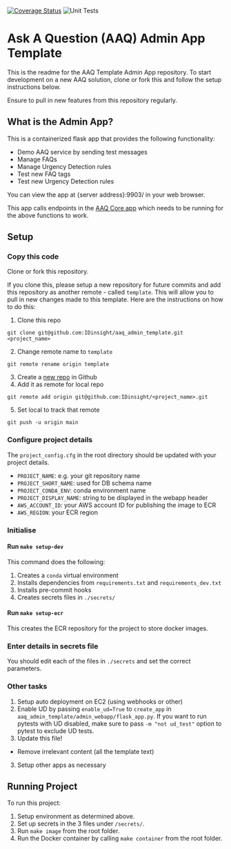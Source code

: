 [![Coverage Status](https://coveralls.io/repos/github/IDinsight/aaq_admin_app/badge.svg?t=VLz2WX)](https://coveralls.io/github/IDinsight/aaq_admin_app)
![Unit Tests](https://github.com/IDinsight/aaq_admin_app/actions/workflows/unittest.yml/badge.svg)

# Ask A Question (AAQ) Admin App Template

This is the readme for the AAQ Template Admin App repository. To start development on a new AAQ solution, clone or fork this and follow the setup instructions below.

Ensure to pull in new features from this repository regularly.

## What is the Admin App?

This is a containerized flask app that provides the following functionality:

-   Demo AAQ service by sending test messages
-   Manage FAQs
-   Manage Urgency Detection rules
-   Test new FAQ tags
-   Test new Urgency Detection rules

You can view the app at {server address}:9903/ in your web browser.

This app calls endpoints in the [AAQ Core app](https://github.com/IDinsight/aaq_core_template) which needs to be running for the above functions to work.

## Setup

### Copy this code

Clone or fork this repository.

If you clone this, please setup a new repository for future commits and add this repository as another remote - called `template`. This will allow you to pull in new changes made to this template. Here are the instructions on how to do this:

1. Clone this repo

```
git clone git@github.com:IDinsight/aaq_admin_template.git <project_name>
```

2. Change remote name to `template`

```
git remote rename origin template
```

3. Create a [new repo](https://github.com/organizations/IDinsight/repositories/new) in Github
4. Add it as remote for local repo

```
git remote add origin git@github.com:IDinsight/<project_name>.git
```
5. Set local to track that remote

```
git push -u origin main
```

### Configure project details

The `project_config.cfg` in the root directory should be updated with your project details.
* `PROJECT_NAME`: e.g. your git repository name
* `PROJECT_SHORT_NAME`: used for DB schema name
* `PROJECT_CONDA_ENV`: conda environment name
* `PROJECT_DISPLAY_NAME`: string to be displayed in the webapp header
* `AWS_ACCOUNT_ID`: your AWS account ID for publishing the image to ECR
* `AWS_REGION`: your ECR region

### Initialise

#### Run `make setup-dev`

This command does the following:

1. Creates a `conda` virtual environment
2. Installs dependencies from `requirements.txt` and `requirements_dev.txt`
3. Installs pre-commit hooks
4. Creates secrets files in `./secrets/`

#### Run `make setup-ecr`

This creates the ECR repository for the project to store docker images.

### Enter details in secrets file

You should edit each of the files in `./secrets` and set the correct parameters.

### Other tasks

1. Setup auto deployment on EC2 (using webhooks or other)
2. Enable UD by passing `enable_ud=True` to `create_app` in `aaq_admin_template/admin_webapp/flask_app.py`. If you want to run pytests with UD disabled, make sure to pass `-m "not ud_test"` option to pytest to exclude UD tests.
3. Update this file!

-   Remove irrelevant content (all the template text)

3. Setup other apps as necessary

## Running Project

To run this project:

1. Setup environment as determined above.
2. Set up secrets in the 3 files under `/secrets/`.
3. Run `make image` from the root folder.
4. Run the Docker container by calling `make container` from the root folder.
